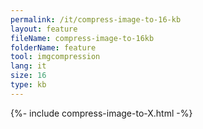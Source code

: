 ```yaml
---
permalink: /it/compress-image-to-16-kb
layout: feature
fileName: compress-image-to-16kb
folderName: feature
tool: imgcompression
lang: it
size: 16
type: kb
---
```


{%- include compress-image-to-X.html -%}
